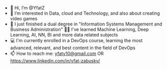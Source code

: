 - 👋 Hi, I’m @YfatZ
- 👀 I’m interested in Data, cloud and Technology, and also about creating video games
- 🌱 I just finished a dual degree in "Information Systems Management and Business Administration" 👩‍🎓 
      I've learned Machine Learning, Deep Learning, AI, NN, BI and more data related subjects
- 💻 I'm currently enrolled in a DevOps course, learning the most advanced, relevant, and best content in the field of DevOps
- 📫 How to reach me: yfaty10@gmail.com OR https://www.linkedin.com/in/yfat-zabusky/

<!---
YfatZ/YfatZ is a ✨ special ✨ repository because its `README.md` (this file) appears on your GitHub profile.
You can click the Preview link to take a look at your changes.

- 💞️ I’m looking to collaborate on ...

--->
